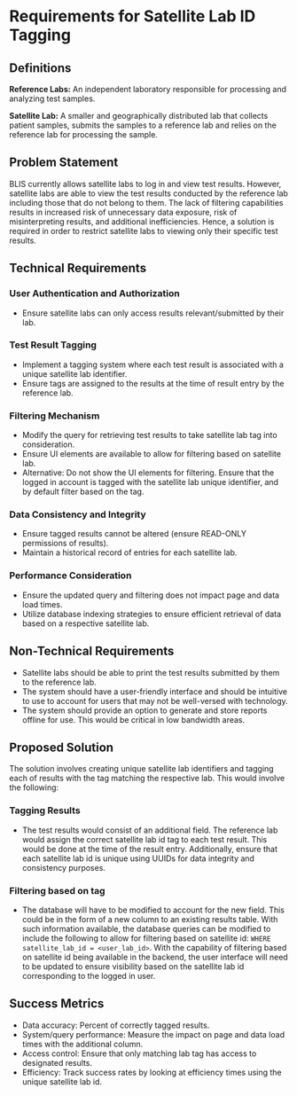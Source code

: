 # Requirements for Satellite Lab ID Tagging

## Definitions

**Reference Labs:** An independent laboratory responsible for processing and analyzing test samples.

**Satellite Lab:** A smaller and geographically distributed lab that collects patient samples, submits the samples to a reference lab and relies on the reference lab for processing the sample.

## Problem Statement

BLIS currently allows satellite labs to log in and view test results. However, satellite labs are able to view the test results conducted by the reference lab including those that do not belong to them. The lack of filtering capabilities results in increased risk of unnecessary data exposure, risk of misinterpreting results, and additional inefficiencies. Hence, a solution is required in order to restrict satellite labs to viewing only their specific test results.

## Technical Requirements

### User Authentication and Authorization
- Ensure satellite labs can only access results relevant/submitted by their lab.

### Test Result Tagging
- Implement a tagging system where each test result is associated with a unique satellite lab identifier.
- Ensure tags are assigned to the results at the time of result entry by the reference lab.

### Filtering Mechanism
- Modify the query for retrieving test results to take satellite lab tag into consideration.
- Ensure UI elements are available to allow for filtering based on satellite lab.
- Alternative: Do not show the UI elements for filtering. Ensure that the logged in account is tagged with the satellite lab unique identifier, and by default filter based on the tag.

### Data Consistency and Integrity
- Ensure tagged results cannot be altered (ensure READ-ONLY permissions of results).
- Maintain a historical record of entries for each satellite lab.

### Performance Consideration
- Ensure the updated query and filtering does not impact page and data load times.
- Utilize database indexing strategies to ensure efficient retrieval of data based on a respective satellite lab.

## Non-Technical Requirements
- Satellite labs should be able to print the test results submitted by them to the reference lab.
- The system should have a user-friendly interface and should be intuitive to use to account for users that may not be well-versed with technology.
- The system should provide an option to generate and store reports offline for use. This would be critical in low bandwidth areas.

## Proposed Solution
The solution involves creating unique satellite lab identifiers and tagging each of results with the tag matching the respective lab. This would involve the following:

### Tagging Results
- The test results would consist of an additional field. The reference lab would assign the correct satellite lab id tag to each test result. This would be done at the time of the result entry. Additionally, ensure that each satellite lab id is unique using UUIDs for data integrity and consistency purposes.

### Filtering based on tag
- The database will have to be modified to account for the new field. This could be in the form of a new column to an existing results table. With such information available, the database queries can be modified to include the following to allow for filtering based on satellite id: `WHERE satellite_lab_id = <user_lab_id>`. With the capability of filtering based on satellite id being available in the backend, the user interface will need to be updated to ensure visibility based on the satellite lab id corresponding to the logged in user.

## Success Metrics
- Data accuracy: Percent of correctly tagged results.
- System/query performance: Measure the impact on page and data load times with the additional column.
- Access control: Ensure that only matching lab tag has access to designated results.
- Efficiency: Track success rates by looking at efficiency times using the unique satellite lab id.